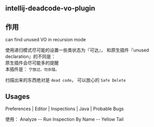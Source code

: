 intellij-deadcode-vo-plugin
---

## 作用
can find unused VO in recursion mode


使用递归模式尽可能的设置一些类状态为『可达』， 和原生插件『unused declaration』的不同是：  
原生插件会尽可能多的提醒  
本插件是： `宁放过，勿杀错。`  

扫描出来的东西绝对是 `dead code`， 可以放心的 `Safe Delete` 

## Usages
Preferences | Editor | Inspections | Java | Probable Bugs

使用： Analyze -- Run Inspection By Name -- Yellow Tail
